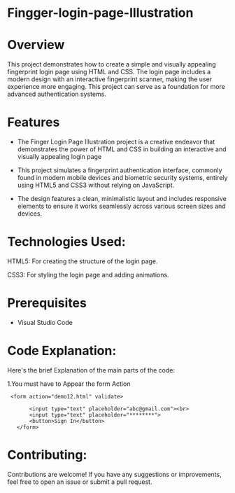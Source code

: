 # Fingger-login-page-Illustration

# Overview
This project demonstrates how to create a simple and visually appealing fingerprint login page using HTML and CSS. 
The login page includes a modern design with an interactive fingerprint scanner, making the user experience more engaging. 
This project can serve as a foundation for more advanced authentication systems.


# Features

* The Finger Login Page Illustration project is a creative endeavor that demonstrates the
  power of HTML and CSS in building an interactive and visually appealing login page
  
* This project simulates a fingerprint authentication interface, commonly found in modern mobile devices
  and biometric security systems, entirely using HTML5 and CSS3 without relying on JavaScript.

* The design features a clean, minimalistic layout and includes responsive elements
  to ensure it works seamlessly across various screen sizes and devices. 


# Technologies Used:
 HTML5: For creating the structure of the login page.
 
 CSS3: For styling the login page and adding animations.

# Prerequisites

 * Visual Studio Code

# Code Explanation:
 Here's the brief Explanation of the main
 parts of the code:

 1.You must have to Appear the form Action
 ```
  <form action="demo12.html" validate>
        
        <input type="text" placeholder="abc@gmail.com"><br>
        <input type="text" placeholder="********">
        <button>Sign In</button>
    </form>
```

# Contributing:
Contributions are welcome! If you have any suggestions or improvements, feel free to open an issue or submit a pull request.




